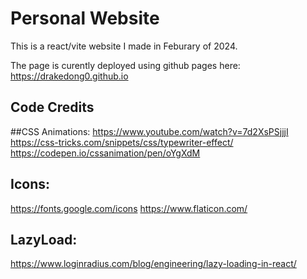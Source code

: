 # Personal Website

This is a react/vite website I made in Feburary of 2024. 

The page is curently deployed using github pages here: https://drakedong0.github.io

## Code Credits

##CSS Animations:
https://www.youtube.com/watch?v=7d2XsPSjjjI
https://css-tricks.com/snippets/css/typewriter-effect/ 
https://codepen.io/cssanimation/pen/oYgXdM

## Icons: 
https://fonts.google.com/icons
https://www.flaticon.com/ 

## LazyLoad: 
https://www.loginradius.com/blog/engineering/lazy-loading-in-react/ 
